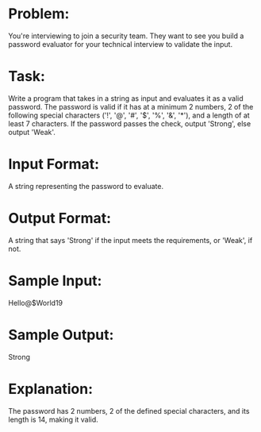 # Problem:
You're interviewing to join a security team. They want to see you build a password evaluator for your technical interview to validate the input.

# Task:
Write a program that takes in a string as input and evaluates it as a valid password. The password is valid if it has at a minimum 2 numbers, 2 of the following special characters ('!', '@', '#', '$', '%', '&', '*'), and a length of at least 7 characters.
If the password passes the check, output 'Strong', else output 'Weak'.

# Input Format:
A string representing the password to evaluate.

# Output Format:
A string that says 'Strong' if the input meets the requirements, or 'Weak', if not.

# Sample Input:
Hello@$World19

# Sample Output:
Strong

# Explanation:
The password has 2 numbers, 2 of the defined special characters, and its length is 14, making it valid.